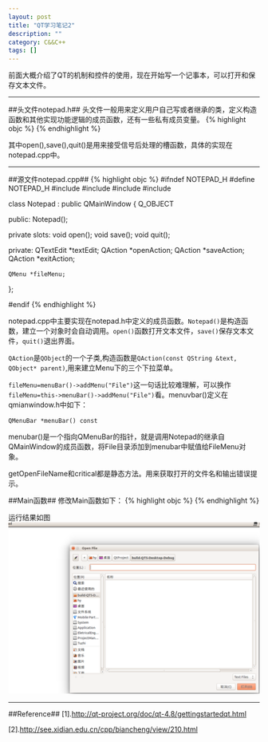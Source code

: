 ```yaml
---
layout: post
title: "QT学习笔记2"
description: ""
category: C&&C++
tags: []
---
```


前面大概介绍了QT的机制和控件的使用，现在开始写一个记事本，可以打开和保存文本文件。

---------------------------------------------------------------------
##头文件notepad.h##
头文件一般用来定义用户自己写或者继承的类，定义构造函数和其他实现功能逻辑的成员函数，还有一些私有成员变量。
{% highlight objc %}
{% endhighlight %}

其中open(),save(),quit()是用来接受信号后处理的槽函数，具体的实现在notepad.cpp中。

-------------------------------------------------------------------------------
##源文件notepad.cpp##
{% highlight objc %}
#ifndef NOTEPAD_H
#define NOTEPAD_H
#include <QMainWindow>
#include <QTextEdit>
#include <QAction>
#include <QMenu>

class Notepad : public QMainWindow
{
    Q_OBJECT

public:
    Notepad();

private slots:
    void open();
    void save();
    void quit();

private:
    QTextEdit *textEdit;
    QAction *openAction;
    QAction *saveAction;
    QAction *exitAction;

    QMenu *fileMenu;
};

#endif
{% endhighlight %}

notepad.cpp中主要实现在notepad.h中定义的成员函数。`Notepad()`是构造函数，建立一个对象时会自动调用。`open()`函数打开文本文件，`save()`保存文本文件，`quit()`退出界面。

`QAction`是`QObject`的一个子类,构造函数是`QAction(const QString &text, QObject* parent)`,用来建立Menu下的三个下拉菜单。

`fileMenu=menuBar()->addMenu("File")`这一句话比较难理解，可以换作`fileMenu=this->menuBar()->addMenu("File")`看。menuvbar()定义在qmianwindow.h中如下：
  
    QMenuBar *menuBar() const

menubar()是一个指向QMenuBar的指针，就是调用Notepad的继承自QMainWindow的成员函数，将File目录添加到menubar中赋值给FileMenu对象。

getOpenFileName和critical都是静态方法。用来获取打开的文件名和输出错误提示。


##Main函数##
修改Main函数如下：
{% highlight objc %}
{% endhighlight %}

运行结果如图
![图片](/assets/images/QT2-1.png)



--------------------------------------------------------------------
##Reference##
[1].http://qt-project.org/doc/qt-4.8/gettingstartedqt.html

[2].http://see.xidian.edu.cn/cpp/biancheng/view/210.html

